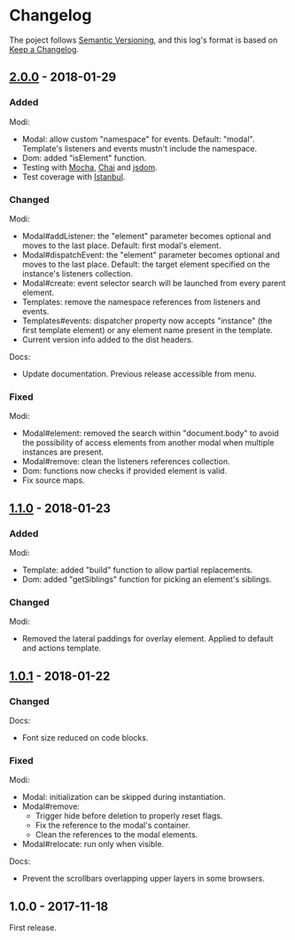 # Changelog

The poject follows [Semantic Versioning](http://semver.org/spec/v2.0.0.html), and this log's format is based on [Keep a Changelog](http://keepachangelog.com/en/1.0.0/).

## [2.0.0] - 2018-01-29

### Added

Modi:
- Modal: allow custom "namespace" for events. Default: "modal". Template's listeners and events mustn't include the namespace.
- Dom: added "isElement" function.
- Testing with [Mocha](https://github.com/mochajs/mocha), [Chai](https://github.com/chaijs/chai) and [jsdom](https://github.com/jsdom/jsdom).
- Test coverage with [Istanbul](https://github.com/istanbuljs).

### Changed

Modi:
- Modal#addListener: the "element" parameter becomes optional and moves to the last place. Default: first modal's element.
- Modal#dispatchEvent: the "element" parameter becomes optional and moves to the last place. Default: the target element specified on the instance's listeners collection.
- Modal#create: event selector search will be launched from every parent element.
- Templates: remove the namespace references from listeners and events.
- Templates#events: dispatcher property now accepts "instance" (the first template element) or any element name present in the template.
- Current version info added to the dist headers.

Docs:
- Update documentation. Previous release accessible from menu.

### Fixed

Modi:
- Modal#element: removed the search within "document.body" to avoid the possibility of access elements from another modal when multiple instances are present.
- Modal#remove: clean the listeners references collection.
- Dom: functions now checks if provided element is valid.
- Fix source maps.

## [1.1.0] - 2018-01-23

### Added

Modi:
- Template: added "build" function to allow partial replacements.
- Dom: added "getSiblings" function for picking an element's siblings.

### Changed

Modi:
- Removed the lateral paddings for overlay element. Applied to default and actions template.

## [1.0.1] - 2018-01-22

### Changed

Docs:
- Font size reduced on code blocks.

### Fixed

Modi:
- Modal: initialization can be skipped during instantiation.
- Modal#remove:
  - Trigger hide before deletion to properly reset flags.
  - Fix the reference to the modal's container.
  - Clean the references to the modal elements.
- Modal#relocate: run only when visible.

Docs:
- Prevent the scrollbars overlapping upper layers in some browsers.

## 1.0.0 - 2017-11-18

First release.

[2.0.0]: https://github.com/circunspecter/modi/compare/1.1.0...2.0.0
[1.1.0]: https://github.com/circunspecter/modi/compare/1.0.1...1.1.0
[1.0.1]: https://github.com/circunspecter/modi/compare/1.0.0...1.0.1
